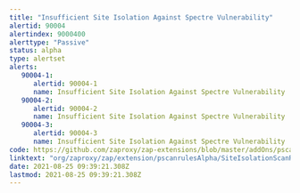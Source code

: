 ```yaml
---
title: "Insufficient Site Isolation Against Spectre Vulnerability"
alertid: 90004
alertindex: 9000400
alerttype: "Passive"
status: alpha
type: alertset
alerts:
   90004-1:
      alertid: 90004-1
      name: Insufficient Site Isolation Against Spectre Vulnerability
   90004-2:
      alertid: 90004-2
      name: Insufficient Site Isolation Against Spectre Vulnerability
   90004-3:
      alertid: 90004-3
      name: Insufficient Site Isolation Against Spectre Vulnerability
code: https://github.com/zaproxy/zap-extensions/blob/master/addOns/pscanrulesAlpha/src/main/java/org/zaproxy/zap/extension/pscanrulesAlpha/SiteIsolationScanRule.java
linktext: "org/zaproxy/zap/extension/pscanrulesAlpha/SiteIsolationScanRule.java"
date: 2021-08-25 09:39:21.308Z
lastmod: 2021-08-25 09:39:21.308Z
---
```

